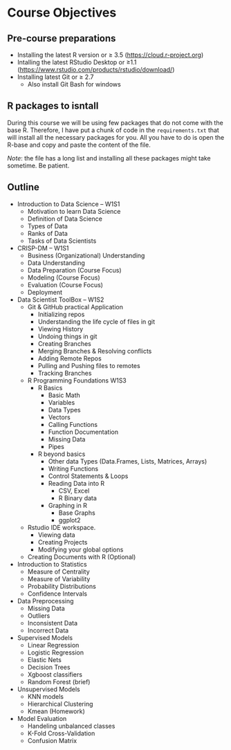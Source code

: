 # Course Objectives 

## Pre-course preparations 

  - Installing the latest R version or  ≥ 3.5 (https://cloud.r-project.org)
  - Intalling the latest RStudio Desktop or ≥1.1 (https://www.rstudio.com/products/rstudio/download/)
  - Installing latest Git or ≥  2.7 
      - Also install Git Bash for windows  
      
## R packages to isntall 

During this course we will be using few packages that do not come with the base R. Therefore, I have put a chunk of code in the `requirements.txt` that will install all the necessary packages for you. All you have to do is open the R-base and copy and paste the content of the file. 

_Note_: the file has a long list and installing all these packages might take sometime. Be patient. 

## Outline

-  Introduction to Data Science – W1S1
    - Motivation to learn Data Science
    - Definition of Data Science
    - Types of Data
    - Ranks of Data 
    - Tasks of Data Scientists 
- CRISP-DM – W1S1
    - Business (Organizational) Understanding 
    - Data Understanding 
    - Data Preparation (Course Focus)
    - Modeling (Course Focus)
    - Evaluation (Course Focus)
    - Deployment
- Data Scientist ToolBox – W1S2
    - Git & GitHub practical Application
        - Initializing repos 
        - Understanding the life cycle of files in git 
        - Viewing History
        - Undoing things in git 
        - Creating Branches 
        - Merging Branches & Resolving conflicts 
        - Adding Remote Repos 
        - Pulling and Pushing files to remotes 
        - Tracking Branches 
    - R Programming Foundations  W1S3
        - R Basics 
            - Basic Math 
            - Variables 
            - Data Types
            - Vectors
            - Calling Functions
            - Function Documentation 
            - Missing Data
            - Pipes 
        - R beyond basics 
            - Other data Types (Data.Frames, Lists, Matrices, Arrays)
            - Writing Functions
            - Control Statements & Loops  
            - Reading Data into R
                - CSV, Excel 
                - R Binary data
            - Graphing in R 
                - Base Graphs 
                - ggplot2 
    - Rstudio IDE workspace.
        - Viewing data
        - Creating Projects 
        - Modifying your global options
    - Creating Documents with R (Optional)
- Introduction to Statistics 
    - Measure of Centrality 
    - Measure of Variability 
    - Probability Distributions 
    - Confidence Intervals 
- Data Preprocessing 
    - Missing Data 
    - Outliers 
    - Inconsistent Data 
    - Incorrect Data
- Supervised Models 
    - Linear Regression 
    - Logistic Regression 
    - Elastic Nets
    - Decision Trees
    - Xgboost classifiers
    - Random Forest (brief)
- Unsupervised Models 
    - KNN models 
    - Hierarchical Clustering
    - Kmean (Homework)
- Model Evaluation
    - Handeling unbalanced classes
    - K-Fold Cross-Validation
    - Confusion Matrix

